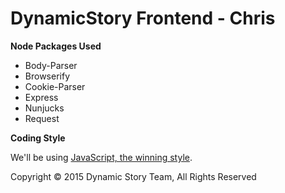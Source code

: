 # DynamicStory Frontend - Chris

**Node Packages Used**

- Body-Parser
- Browserify
- Cookie-Parser
- Express
- Nunjucks
- Request

**Coding Style**

We'll be using [JavaScript, the winning style](https://github.com/dav-/js-winning-style).

Copyright © 2015 Dynamic Story Team, All Rights Reserved
